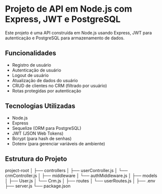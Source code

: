 # Projeto de API em Node.js com Express, JWT e PostgreSQL

Este projeto é uma API construída em Node.js usando Express, JWT para autenticação e PostgreSQL para armazenamento de dados.

## Funcionalidades

- Registro de usuário
- Autenticação de usuário
- Logout de usuário
- Atualização de dados do usuário
- CRUD de clientes no CRM (filtrado por usuário)
- Rotas protegidas por autenticação

## Tecnologias Utilizadas

- Node.js
- Express
- Sequelize (ORM para PostgreSQL)
- JWT (JSON Web Tokens)
- Bcrypt (para hash de senhas)
- Dotenv (para gerenciar variáveis de ambiente)

## Estrutura do Projeto

project-root
│
├── controllers
│ ├── userController.js
│ └── crmController.js
│
├── middleware
│ └── authMiddleware.js
│
├── models
│ ├── User.js
│ └── Crm.js
│
├── routes
│ └── userRoutes.js
│
├── .env
├── server.js
└── package.json
